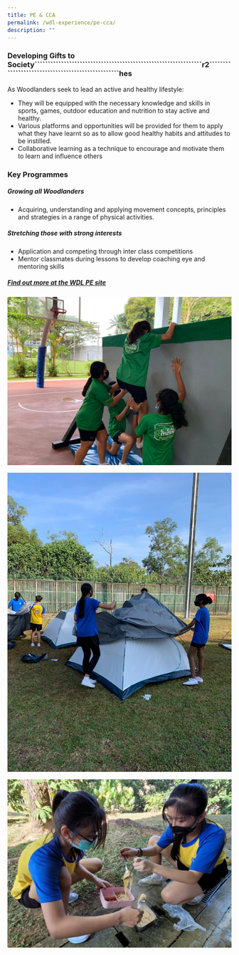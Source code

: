 ```yaml
---
title: PE & CCA
permalink: /wdl-experience/pe-cca/
description: ""
---
```


### Developing Gifts to Society```````````````````````````````````````````````````````````````r2``````````````````````````````````````````````````hes

As Woodlanders seek to lead an active and healthy lifestyle:

*   They will be equipped with the necessary knowledge and skills in sports, games, outdoor education and nutrition to stay active and healthy.
*   Various platforms and opportunities will be provided for them to apply what they have learnt so as to allow good healthy habits and attitudes to be instilled.
*   Collaborative learning as a technique to encourage and motivate them to learn and influence others

### Key Programmes

##### Growing all Woodlanders
* Acquiring, understanding and applying movement concepts, principles and strategies in a range of physical activities.

#####  Stretching those with strong interests
* Application and competing through inter class competitions  
* Mentor classmates during lessons to develop coaching eye and mentoring skills



##### [Find out more at the WDL PE site](https://sites.google.com/view/wdlpe/)

![](/images/Departments/pe1.jpg)

![](/images/Departments/pe2.jpeg)

![](/images/Departments/pe3.jpeg)
